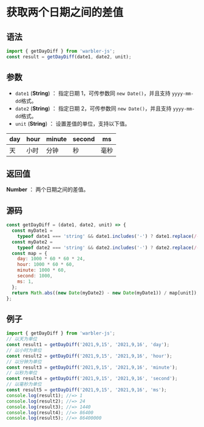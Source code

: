 # 获取两个日期之间的差值

## 语法

```js
import { getDayDiff } from 'warbler-js';
const result = getDayDiff(date1, date2, unit);
```

## 参数

- `date1` (**String**) ： 指定日期 1，可传参数同 `new Date()`，并且支持 `yyyy-mm-dd`格式。
- `date2` (**String**) ： 指定日期 2，可传参数同 `new Date()`，并且支持 `yyyy-mm-dd`格式。
- `unit` (**String**) ： 设置差值的单位，支持以下值。

| day | hour | minute | second | ms   |
| --- | ---- | ------ | ------ | ---- |
| 天  | 小时 | 分钟   | 秒     | 毫秒 |

## 返回值

**Number** ： 两个日期之间的差值。

## 源码

```js
const getDayDiff = (date1, date2, unit) => {
  const myDate1 =
    typeof date1 === 'string' && date1.includes('-') ? date1.replace(/-/g, '/') : date1;
  const myDate2 =
    typeof date2 === 'string' && date2.includes('-') ? date2.replace(/-/g, '/') : date2;
  const map = {
    day: 1000 * 60 * 60 * 24,
    hour: 1000 * 60 * 60,
    minute: 1000 * 60,
    second: 1000,
    ms: 1,
  };
  return Math.abs((new Date(myDate2) - new Date(myDate1)) / map[unit]);
};
```

## 例子

```js
import { getDayDiff } from 'warbler-js';
// 以天为单位
const result1 = getDayDiff('2021,9,15', '2021,9,16', 'day');
// 以小时为单位
const result2 = getDayDiff('2021,9,15', '2021,9,16', 'hour');
// 以分钟为单位
const result3 = getDayDiff('2021,9,15', '2021,9,16', 'minute');
// 以秒为单位
const result4 = getDayDiff('2021,9,15', '2021,9,16', 'second');
// 以毫秒为单位
const result5 = getDayDiff('2021,9,15', '2021,9,16', 'ms');
console.log(result1); //=> 1
console.log(result2); //=> 24
console.log(result3); //=> 1440
console.log(result4); //=> 86400
console.log(result5); //=> 86400000
```
